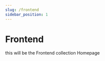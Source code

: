 ```yaml
---
slug: /frontend
sidebar_position: 1
---
```


# Frontend

this will be the Frontend collection Homepage
